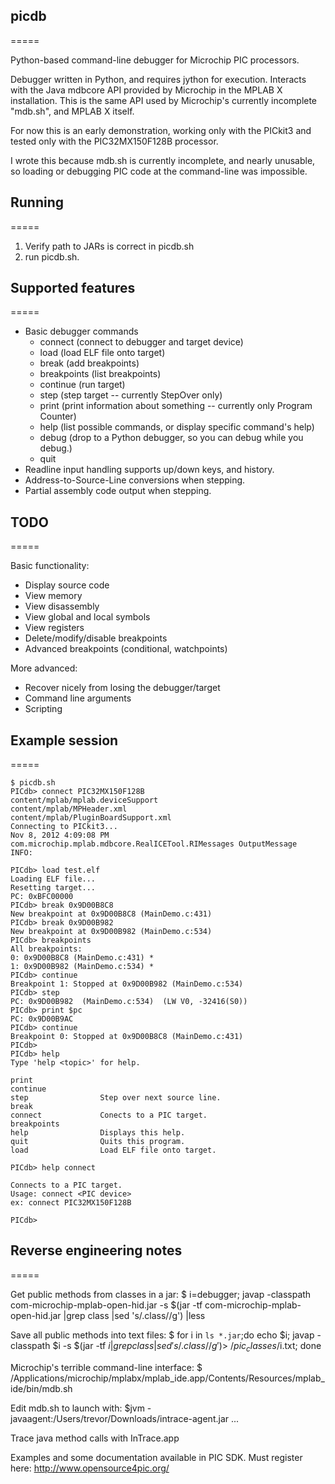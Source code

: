 ## picdb
=====

Python-based command-line debugger for Microchip PIC processors.

Debugger written in Python, and requires jython for execution.  Interacts with the Java mdbcore API provided by Microchip in the MPLAB X installation.  This is the same API used by Microchip's currently incomplete "mdb.sh", and MPLAB X itself.

For now this is an early demonstration, working only with the PICkit3 and tested only with the PIC32MX150F128B processor.

I wrote this because mdb.sh is currently incomplete, and nearly unusable, so loading or debugging PIC code at the command-line was impossible.


## Running
=====

1. Verify path to JARs is correct in picdb.sh
2. run picdb.sh.


## Supported features
=====

* Basic debugger commands
    * connect (connect to debugger and target device)
    * load (load ELF file onto target)
    * break (add breakpoints)
    * breakpoints (list breakpoints)
    * continue (run target)
    * step (step target -- currently StepOver only)
    * print (print information about something -- currently only Program Counter)
    * help (list possible commands, or display specific command's help)
    * debug (drop to a Python debugger, so you can debug while you debug.)
    * quit
* Readline input handling supports up/down keys, and history.
* Address-to-Source-Line conversions when stepping.
* Partial assembly code output when stepping.


## TODO
=====

Basic functionality:
* Display source code
* View memory
* View disassembly
* View global and local symbols
* View registers
* Delete/modify/disable breakpoints
* Advanced breakpoints (conditional, watchpoints)

More advanced:

* Recover nicely from losing the debugger/target
* Command line arguments
* Scripting


## Example session
=====
```
$ picdb.sh 
PICdb> connect PIC32MX150F128B    
content/mplab/mplab.deviceSupport
content/mplab/MPHeader.xml
content/mplab/PluginBoardSupport.xml
Connecting to PICkit3...
Nov 8, 2012 4:09:08 PM com.microchip.mplab.mdbcore.RealICETool.RIMessages OutputMessage
INFO: 

PICdb> load test.elf
Loading ELF file...
Resetting target...
PC: 0xBFC00000
PICdb> break 0x9D00B8C8
New breakpoint at 0x9D00B8C8 (MainDemo.c:431)
PICdb> break 0x9D00B982
New breakpoint at 0x9D00B982 (MainDemo.c:534)
PICdb> breakpoints
All breakpoints:
0: 0x9D00B8C8 (MainDemo.c:431) *
1: 0x9D00B982 (MainDemo.c:534) *
PICdb> continue
Breakpoint 1: Stopped at 0x9D00B982 (MainDemo.c:534)
PICdb> step
PC: 0x9D00B982  (MainDemo.c:534)  (LW V0, -32416(S0))
PICdb> print $pc
PC: 0x9D00B9AC
PICdb> continue
Breakpoint 0: Stopped at 0x9D00B8C8 (MainDemo.c:431)
PICdb> 
PICdb> help
Type 'help <topic>' for help.

print               
continue            
step                Step over next source line.
break               
connect             Conects to a PIC target.
breakpoints         
help                Displays this help.
quit                Quits this program.
load                Load ELF file onto target.

PICdb> help connect

Connects to a PIC target.
Usage: connect <PIC device>
ex: connect PIC32MX150F128B

PICdb>   
```

## Reverse engineering notes
=====

Get public methods from classes in a jar:
$ i=debugger; javap -classpath com-microchip-mplab-open-hid.jar -s $(jar -tf com-microchip-mplab-open-hid.jar |grep class |sed 's/.class//g') |less

Save all public methods into text files:
$ for i in `ls *.jar`;do echo $i; javap -classpath $i -s $(jar -tf $i |grep class |sed 's/.class//g') > ~/pic_classes/$i.txt; done

Microchip's terrible command-line interface:
$ /Applications/microchip/mplabx/mplab_ide.app/Contents/Resources/mplab_ide/bin/mdb.sh

Edit mdb.sh to launch with:
$jvm -javaagent:/Users/trevor/Downloads/intrace-agent.jar ...

Trace java method calls with InTrace.app

Examples and some documentation available in PIC SDK.  Must register here:
http://www.opensource4pic.org/
